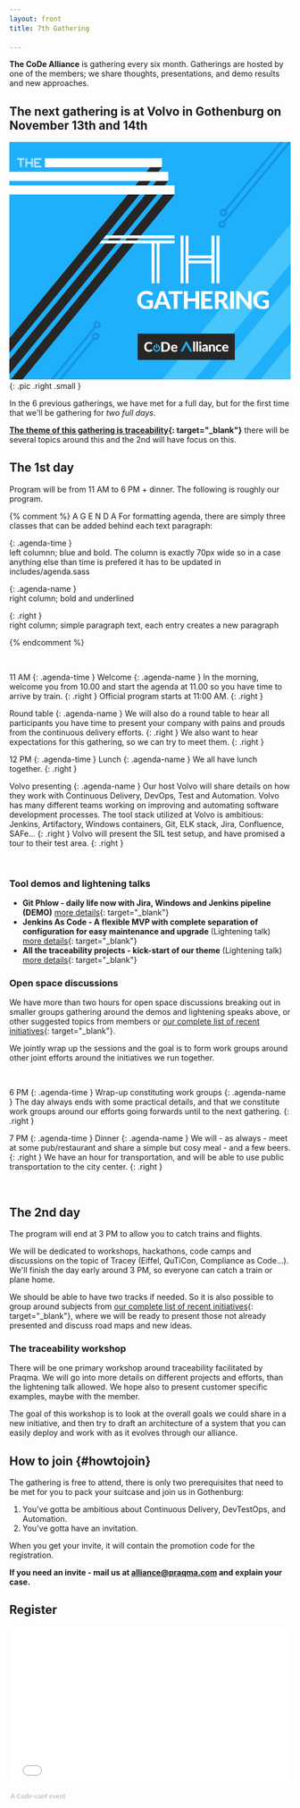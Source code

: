```yaml
---
layout: front
title: 7th Gathering

---
```


**The CoDe Alliance** is gathering every six month. Gatherings are hosted by one of the members; we share thoughts, presentations, and demo results and new approaches.

## The next gathering is at Volvo in Gothenburg on November 13th and 14th

![Alliance Chat](/images/7th-gathering-v3.jpg){: .pic .right .small }

In the 6 previous gatherings, we have met for a full day, but for the first time that we'll be gathering for _two full days_.

**[The theme of this gathering is traceability]({{site.url}}/initiatives/#traceability){: target="\_blank"}** there will be several topics around this and the 2nd will have focus on this.

## The 1st day

Program will be from 11 AM to 6 PM + dinner. The following is roughly our program.



{% comment %}
A G E N D A
For formatting agenda, there are simply three classes that can be added behind each text paragraph:

{: .agenda-time }  
  left columnn; blue and bold.
  The column is exactly 70px wide so in a case anything else than time is prefered it has to be updated in includes/agenda.sass

{: .agenda-name }  
  right column; bold and underlined

{: .right }        
  right column; simple paragraph text, each entry creates a new paragraph

{% endcomment %}



<br>

11 AM
{: .agenda-time }
Welcome
{: .agenda-name }
In the morning, welcome you from 10.00 and start the agenda at 11.00 so you have time to arrive by train.
{: .right }
Official program starts at 11:00 AM.
{: .right }

Round table
{: .agenda-name }
We will also do a round table to hear all participants you have time to present your company with pains and prouds from the continuous delivery efforts.
{: .right }
We also want to hear expectations for this gathering, so we can try to meet them.
{: .right }


12 PM
{: .agenda-time }
Lunch
{: .agenda-name }
We all have lunch together.
{: .right }

Volvo presenting
{: .agenda-name }
Our host Volvo will share details on how they work with Continuous Delivery, DevOps, Test and Automation. Volvo has many different teams working on improving and automating software development processes. The tool stack utilized at Volvo is ambitious: Jenkins, Artifactory, Windows containers, Git, ELK stack, Jira, Confluence, SAFe...
{: .right }
Volvo will present the SIL test setup, and have promised a tour to their test area.
{: .right }

<br>

### Tool demos and lightening talks

* **Git Phlow - daily life now with Jira, Windows and Jenkins pipeline (DEMO)** [more details]({{site.url}}/initiatives/#gitphlow){: target="\_blank"}
* **Jenkins As Code - A flexible MVP with complete separation of configuration for easy maintenance and upgrade** (Lightening talk) [more details]({{site.url}}/initiatives/#jac){: target="\_blank"}
* **All the traceability projects - kick-start of our theme** (Lightening talk) [more details]({{site.url}}/initiatives/#traceability){: target="\_blank"}


### Open space discussions

We have more than two hours for open space discussions breaking out in smaller groups gathering around the demos and lightening speaks above, or other suggested topics from members or  [our complete list of recent initiatives]({{site.url}}/initiatives/){: target="\_blank"}.

We jointly wrap up the sessions and the goal is to form work groups around other joint efforts around the initiatives we run together.

<br>

6 PM
{: .agenda-time }
Wrap-up constituting work groups
{: .agenda-name }
The day always ends with some practical details, and that we constitute work groups around our efforts going forwards until to the next gathering.
{: .right }

7 PM
{: .agenda-time }
Dinner
{: .agenda-name }
We will - as always - meet at some pub/restaurant and share a simple but cosy meal - and a few beers.
{: .right }
We have an hour for transportation, and will be able to use public transportation to the city center.
{: .right }

<br>

## The 2nd day

The program will end at 3 PM to allow you to catch trains and flights.

We will be dedicated to workshops, hackathons, code camps and discussions on the topic of Tracey (Eiffel, QuTiCon, Compliance as Code…). We'll finish the day early around 3 PM, so everyone can catch a train or plane home.

We should be able to have two tracks if needed. So it is also possible to group around subjects from [our complete list of recent initiatives]({{site.url}}/initiatives/){: target="\_blank"}, where we will be ready to present those not already presented and discuss road maps and new ideas.

### The traceability workshop

There will be one primary workshop around traceability facilitated by Praqma. We will go into more details on different projects and efforts, than the lightening talk allowed.
We hope also to present customer specific examples, maybe with the member.

The goal of this workshop is to look at the overall goals we could share in a new initiative, and then try to draft an architecture of a system that you can easily deploy and work with as it evolves through our alliance.


## How to join {#howtojoin}

The gathering is free to attend, there is only two prerequisites that need to be met for you to pack your suitcase and join us in Gothenburg:

1. You've gotta be ambitious about Continuous Delivery, DevTestOps, and Automation.
2. You've gotta have an invitation.

When you get your invite, it will contain the promotion code for the registration.

**If you need an invite - mail us at [alliance@praqma.com](mailto:alliance@praqma.com) and explain your case.**

## Register

<div style="width:100%; text-align:left;"><iframe src="//eventbrite.co.uk/tickets-external?eid=37122456266&ref=etckt" frameborder="0" height="280" width="100%" vspace="0" hspace="0" marginheight="5" marginwidth="5" scrolling="auto" allowtransparency="true"></iframe><div style="font-family: 'Lato', Helvetica, Arial; font-size:12px; padding:10px 0 5px; margin:2px; width:100%; text-align:left;" ><a class="powered-by-eb" style="color: #ADB0B6; text-decoration: none;" target="_blank" href="http://www.code-conf.com/code-alliance-seven/">A Code-conf event</a></div></div>
